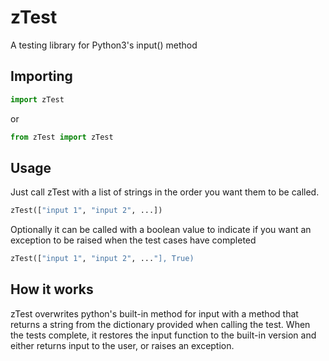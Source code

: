 # zTest
A testing library for Python3's input() method

## Importing
```python
import zTest
```
or
```python
from zTest import zTest
```
## Usage
Just call zTest with a list of strings in the order you want them to be called.
```python
zTest(["input 1", "input 2", ...])
```
Optionally it can be called with a boolean value to indicate if you want an exception to be raised when the test cases have completed
```python
zTest(["input 1", "input 2", ..."], True)
```

## How it works
zTest overwrites python's built-in method for input with a method that returns a string from the dictionary provided when calling the test. When the tests complete, it restores the input function to the built-in version and either returns input to the user, or raises an exception.
